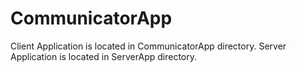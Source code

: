 # CommunicatorApp

Client Application is located in CommunicatorApp directory.
Server Application is located in ServerApp directory.
